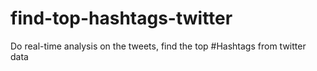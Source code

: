 # find-top-hashtags-twitter
Do real-time analysis on the tweets, find the top #Hashtags from twitter data
